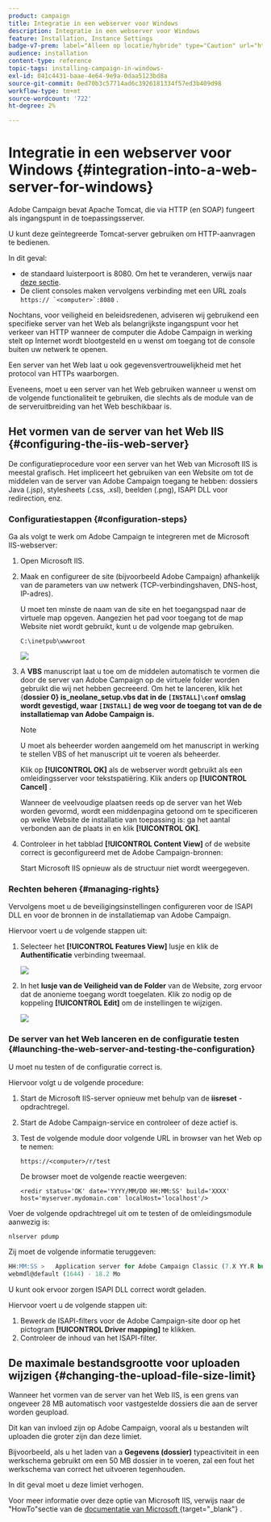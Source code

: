 ```yaml
---
product: campaign
title: Integratie in een webserver voor Windows
description: Integratie in een webserver voor Windows
feature: Installation, Instance Settings
badge-v7-prem: label="Alleen op locatie/hybride" type="Caution" url="https://experienceleague.adobe.com/docs/campaign-classic/using/installing-campaign-classic/architecture-and-hosting-models/hosting-models-lp/hosting-models.html?lang=nl" tooltip="Alleen van toepassing op on-premise en hybride implementaties"
audience: installation
content-type: reference
topic-tags: installing-campaign-in-windows-
exl-id: 041c4431-baae-4e64-9e9a-0daa5123bd8a
source-git-commit: 0ed70b3c57714ad6c3926181334f57ed3b409d98
workflow-type: tm+mt
source-wordcount: '722'
ht-degree: 2%

---
```


# Integratie in een webserver voor Windows {#integration-into-a-web-server-for-windows}

Adobe Campaign bevat Apache Tomcat, die via HTTP (en SOAP) fungeert als ingangspunt in de toepassingsserver.

U kunt deze geïntegreerde Tomcat-server gebruiken om HTTP-aanvragen te bedienen.

In dit geval:

* de standaard luisterpoort is 8080. Om het te veranderen, verwijs naar [&#x200B; deze sectie &#x200B;](../../installation/using/configure-tomcat.md).
* De client consoles maken vervolgens verbinding met een URL zoals ```https:// `<computer>`:8080``` .

Nochtans, voor veiligheid en beleidsredenen, adviseren wij gebruikend een specifieke server van het Web als belangrijkste ingangspunt voor het verkeer van HTTP wanneer de computer die Adobe Campaign in werking stelt op Internet wordt blootgesteld en u wenst om toegang tot de console buiten uw netwerk te openen.

Een server van het Web laat u ook gegevensvertrouwelijkheid met het protocol van HTTPs waarborgen.

Eveneens, moet u een server van het Web gebruiken wanneer u wenst om de volgende functionaliteit te gebruiken, die slechts als de module van de de serveruitbreiding van het Web beschikbaar is.

## Het vormen van de server van het Web IIS {#configuring-the-iis-web-server}

De configuratieprocedure voor een server van het Web van Microsoft IIS is meestal grafisch. Het impliceert het gebruiken van een Website om tot de middelen van de server van Adobe Campaign toegang te hebben: dossiers Java (.jsp), stylesheets (.css, .xsl), beelden (.png), ISAPI DLL voor redirection, enz.


### Configuratiestappen {#configuration-steps}

Ga als volgt te werk om Adobe Campaign te integreren met de Microsoft IIS-webserver:

1. Open Microsoft IIS.
1. Maak en configureer de site (bijvoorbeeld Adobe Campaign) afhankelijk van de parameters van uw netwerk (TCP-verbindingshaven, DNS-host, IP-adres).

   U moet ten minste de naam van de site en het toegangspad naar de virtuele map opgeven. Aangezien het pad voor toegang tot de map Website niet wordt gebruikt, kunt u de volgende map gebruiken.

   ```
   C:\inetpub\wwwroot
   ```

   ![](assets/s_ncs_install_iis7_parameters_step1.png)

1. A **VBS** manuscript laat u toe om de middelen automatisch te vormen die door de server van Adobe Campaign op de virtuele folder worden gebruikt die wij net hebben gecreeerd. Om het te lanceren, klik het {**dossier 0} is_neolane_setup.vbs dat in de `[INSTALL]\conf` omslag wordt gevestigd, waar `[INSTALL]` de weg voor de toegang tot van de de installatiemap van Adobe Campaign is.**

   >[!NOTE]
   >
   >U moet als beheerder worden aangemeld om het manuscript in werking te stellen VBS of het manuscript uit te voeren als beheerder.

   Klik op **[!UICONTROL OK]** als de webserver wordt gebruikt als een omleidingsserver voor tekstspatiëring. Klik anders op **[!UICONTROL Cancel]** .

   Wanneer de veelvoudige plaatsen reeds op de server van het Web worden gevormd, wordt een middenpagina getoond om te specificeren op welke Website de installatie van toepassing is: ga het aantal verbonden aan de plaats in en klik **[!UICONTROL OK]**.

1. Controleer in het tabblad **[!UICONTROL Content View]** of de website correct is geconfigureerd met de Adobe Campaign-bronnen:

   Start Microsoft IIS opnieuw als de structuur niet wordt weergegeven.

### Rechten beheren {#managing-rights}

Vervolgens moet u de beveiligingsinstellingen configureren voor de ISAPI DLL en voor de bronnen in de installatiemap van Adobe Campaign.

Hiervoor voert u de volgende stappen uit:

1. Selecteer het **[!UICONTROL Features View]** lusje en klik de **Authentificatie** verbinding tweemaal.

   ![](assets/s_ncs_install_iis7_parameters_step8.png)

1. In het **lusje van de Veiligheid van de Folder** van de Website, zorg ervoor dat de anonieme toegang wordt toegelaten. Klik zo nodig op de koppeling **[!UICONTROL Edit]** om de instellingen te wijzigen.

   ![](assets/s_ncs_install_iis7_parameters_step9.png)

### De server van het Web lanceren en de configuratie testen {#launching-the-web-server-and-testing-the-configuration}

U moet nu testen of de configuratie correct is.

Hiervoor volgt u de volgende procedure:

1. Start de Microsoft IIS-server opnieuw met behulp van de **iisreset** -opdrachtregel.

1. Start de Adobe Campaign-service en controleer of deze actief is.

1. Test de volgende module door volgende URL in browser van het Web op te nemen:

   ```
   https://<computer>/r/test
   ```

   De browser moet de volgende reactie weergeven:

   ```
   <redir status='OK' date='YYYY/MM/DD HH:MM:SS' build='XXXX' host='myserver.mydomain.com' localHost='localhost'/>
   ```

Voer de volgende opdrachtregel uit om te testen of de omleidingsmodule aanwezig is:

```
nlserver pdump
```

Zij moet de volgende informatie teruggeven:

```sql
HH:MM:SS >   Application server for Adobe Campaign Classic (7.X YY.R build XXX@SHA1) of DD/MM/YYYY
webmdl@default (1644) - 18.2 Mo
```

U kunt ook ervoor zorgen ISAPI DLL correct wordt geladen.

Hiervoor voert u de volgende stappen uit:

1. Bewerk de ISAPI-filters voor de Adobe Campaign-site door op het pictogram **[!UICONTROL Driver mapping]** te klikken.
1. Controleer de inhoud van het ISAPI-filter.


## De maximale bestandsgrootte voor uploaden wijzigen {#changing-the-upload-file-size-limit}

Wanneer het vormen van de server van het Web IIS, is een grens van ongeveer 28 MB automatisch voor vastgestelde dossiers die aan de server worden geupload.

Dit kan van invloed zijn op Adobe Campaign, vooral als u bestanden wilt uploaden die groter zijn dan deze limiet.

Bijvoorbeeld, als u het laden van a **Gegevens (dossier)** typeactiviteit in een werkschema gebruikt om een 50 MB dossier in te voeren, zal een fout het werkschema van correct het uitvoeren tegenhouden.

In dit geval moet u deze limiet verhogen.

Voor meer informatie over deze optie van Microsoft IIS, verwijs naar de &quot;HowTo&quot;sectie van de [&#x200B; documentatie van Microsoft &#x200B;](https://learn.microsoft.com/en-us/iis/configuration/system.webServer/security/requestFiltering/requestLimits/){target="_blank"} .

